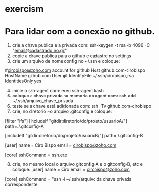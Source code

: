 # exercism

# Para lidar com a conexão no github.

1. crie a chave publica e a privada com: ssh-keygen -t rsa -b 4096 -C "email@cadastrado.no.git"
2. copie a chave publica para o github e cadastre no settings
3. crie um arquivo de nome config no ~/.ssh e coloque:

#cirobispo@zoho.com account for github
Host github.com-cirobispo
    HostName github.com
    User git
    IdentityFile ~/.ssh/cirobispo_rsa
    IdentitiesOnly yes

4. inicie o ssh-agent com: exec ssh-agent bash
5. coloque a chave privada na memoria do agent com: ssh-add ~/.ssh/arquivo_chave_privada
6. teste se a chave está adicionada com: ssh -Tv github.com-cirobispo
7. crie, no diretorio ~o arquivo .gitconfig e coloque:

[filter "ifs"]
[includeIf "gitdir:diretorio/do/projeto/usuarioA/"]
    path=./.gitconfig-A

[includeIf "gitdir:diretorio/do/projeto/usuarioB/"]
    path=./.gitconfig-B

[user]
    name = Ciro Bispo
    email = cirobispo@zoho.com

[core]
    sshCommand = ssh.exe

8. crie, no mesmo local o arquivo gitconfig-A e o gitconfig-B, etc e coloque:
[user]
    name = Ciro
    email = cirobispo@zoho.com

[core]
    sshCommand = "ssh -i ~/.ssh/arquivo da chave privada correspondente
